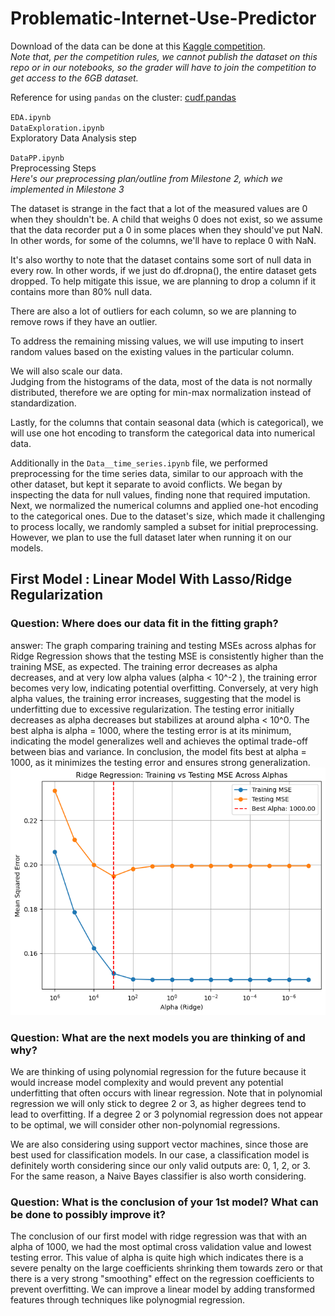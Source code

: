 # Problematic-Internet-Use-Predictor

Download of the data can be done at this [Kaggle competition](https://www.kaggle.com/competitions/child-mind-institute-problematic-internet-use/data).  
*Note that, per the competition rules, we cannot publish the dataset on this repo or in our notebooks, so the grader will have to join the competition to get access to the 6GB dataset.*

Reference for using `pandas` on the cluster: [cudf.pandas](https://github.com/rapidsai/cudf)

`EDA.ipynb`  
`DataExploration.ipynb`  
Exploratory Data Analysis step

`DataPP.ipynb`  
Preprocessing Steps  
*Here's our preprocessing plan/outline from Milestone 2, which we implemented in Milestone 3*

The dataset is strange in the fact that a lot of the measured values are 0 when they shouldn't be. A child that weighs 0 does not exist, so we assume that the data recorder put a 0 in some places when they should've put NaN. In other words, for some of the columns, we'll have to replace 0 with NaN.

It's also worthy to note that the dataset contains some sort of null data in every row. In other words, if we just do df.dropna(), the entire dataset gets dropped. 
To help mitigate this issue, we are planning to drop a column if it contains more than 80% null data.

There are also a lot of outliers for each column, so we are planning to remove rows if they have an outlier.

To address the remaining missing values, we will use imputing to insert random values based on the existing values in the particular column. 

We will also scale our data.  
Judging from the histograms of the data, most of the data is not normally distributed, therefore we are opting for min-max normalization instead of standardization.

Lastly, for the columns that contain seasonal data (which is categorical), we will use one hot encoding to transform the categorical data into numerical data. 

Additionally in the `Data__time_series.ipynb` file, we performed preprocessing for the time series data, similar to our approach with the other dataset, but kept it separate to avoid conflicts. We began by inspecting the data for null values, finding none that required imputation. Next, we normalized the numerical columns and applied one-hot encoding to the categorical ones. Due to the dataset's size, which made it challenging to process locally, we randomly sampled a subset for initial preprocessing. However, we plan to use the full dataset later when running it on our models.

## First Model : Linear Model With Lasso/Ridge Regularization

### Question: Where does our data fit in the fitting graph?
answer: The graph comparing training and testing MSEs across alphas for Ridge Regression shows that the testing MSE is consistently higher than the training MSE, as expected. The training error decreases as alpha decreases, and at very low alpha values  (alpha < 10^-2 ), the training error becomes very low, indicating potential overfitting. Conversely, at very high alpha values, the training error increases, suggesting that the model is underfitting due to excessive regularization. The testing error initially decreases as alpha decreases but stabilizes at around alpha < 10^0. The best alpha is alpha = 1000, where the testing error is at its minimum, indicating the model generalizes well and achieves the optimal trade-off between bias and variance. In conclusion, the model fits best at alpha = 1000, as it minimizes the testing error and ensures strong generalization. 
![Alt text](ridgeregression.png)

### Question: What are the next models you are thinking of and why?
We are thinking of using polynomial regression for the future because it would increase model complexity and would prevent any potential underfitting that often occurs with linear regression. Note that in polynomial regression we will only stick to degree 2 or 3, as higher degrees tend to lead to overfitting. If a degree 2 or 3 polynomial regression does not appear to be optimal, we will consider other non-polynomial regressions.

We are also considering using support vector machines, since those are best used for classification models. In our case, a classification model is definitely worth considering since our only valid outputs are: 0, 1, 2, or 3. For the same reason, a Naive Bayes classifier is also worth considering.

### Question: What is the conclusion of your 1st model? What can be done to possibly improve it?
The conclusion of our first model with ridge regression was that with an alpha of 1000, we had the most optimal cross validation value and lowest testing error. This value of alpha is quite high which indicates there is a severe penalty on the large coefficients shrinking them towards zero or that there is a very strong "smoothing" effect on the regression coefficients to prevent overfitting. We can improve a linear model by adding transformed features through techniques like polynogmial regression.


